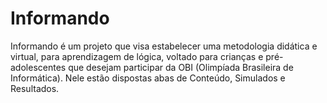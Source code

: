# Informando

Informando é um projeto que visa estabelecer uma metodologia didática e virtual, para aprendizagem de lógica, voltado para crianças e pré-adolescentes que desejam participar da OBI (Olimpíada Brasileira de Informática). Nele estão dispostas abas de Conteúdo, Simulados e Resultados.
